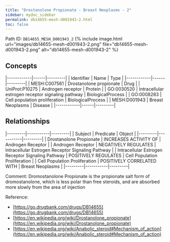 ```yaml
---
title: "Drostanolone Propionate - Breast Neoplasms - 2"
sidebar: mydoc_sidebar
permalink: db14655-mesh-d001943-2.html
toc: false 
---
```



Path ID: `DB14655_MESH_D001943_2`
{% include image.html url="images/db14655-mesh-d001943-2.png" file="db14655-mesh-d001943-2.png" alt="db14655-mesh-d001943-2" %}

## Concepts

|------------|------|---------|
| Identifier | Name | Type    |
|------------|------|---------|
| MESH:C007561 | Drostanolone propionate | Drug |
| UniProt:P10275 | Androgen receptor | Protein |
| GO:0030520 | Intracellular estrogen receptor signaling pathway | BiologicalProcess |
| GO:0008283 | Cell population proliferation | BiologicalProcess |
| MESH:D001943 | Breast Neoplasms | Disease |
|------------|------|---------|

## Relationships

|---------|-----------|---------|
| Subject | Predicate | Object  |
|---------|-----------|---------|
| Drostanolone Propionate | INCREASES ACTIVITY OF | Androgen Receptor |
| Androgen Receptor | NEGATIVELY REGULATES | Intracellular Estrogen Receptor Signaling Pathway |
| Intracellular Estrogen Receptor Signaling Pathway | POSITIVELY REGULATES | Cell Population Proliferation |
| Cell Population Proliferation | POSITIVELY CORRELATED WITH | Breast Neoplasms |
|---------|-----------|---------|

Comment: Dromostanolone Propionate is the propionate salt form of dromostanolone, which is less polar than free steroids, and are absorbed more slowly from the area of injection

Reference: 
  - [https://go.drugbank.com/drugs/DB14655](https://go.drugbank.com/drugs/DB14655)
  - [https://en.wikipedia.org/wiki/Drostanolone_propionate](https://en.wikipedia.org/wiki/Drostanolone_propionate)
  - [https://en.wikipedia.org/wiki/Anabolic_steroid#Mechanism_of_action](https://en.wikipedia.org/wiki/Anabolic_steroid#Mechanism_of_action)
